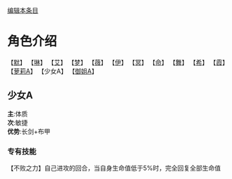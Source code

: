 [编辑本条目](https://github.com/GuguTown/Wiki/edit/main/char/index.md)
# 角色介绍
【[默](/char/默.md)】   【[琳](/char/琳.md)】   【[艾](/char/艾.md)】   【[梦](/char/梦.md)】   【[薇](/char/薇.md)】   【[伊](/char/伊.md)】
【[冥](/char/冥.md)】   【[命](/char/命.md)】   【[舞](/char/舞.md)】   【[希](/char/希.md)】   【[霞](/char/霞.md)】   
【[萝莉A](/char/萝莉A.md)】   【少女A】   【[御姐A](/char/御姐A.md)】

## 少女A 
**主**:体质   
**次**:敏捷   
**优势**:长剑+布甲   
### 专有技能
【不败之力】自己进攻的回合，当自身生命值低于5%时，完全回复全部生命值
